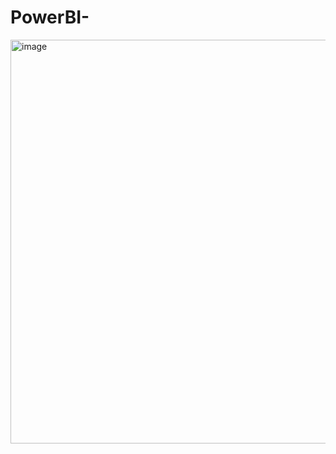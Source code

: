 # PowerBI-
<img width="646" alt="image" src="https://github.com/Jannatkc/PowerBI-/assets/76568536/13432488-5636-44d1-95f6-67dcd1b7ee2c">
